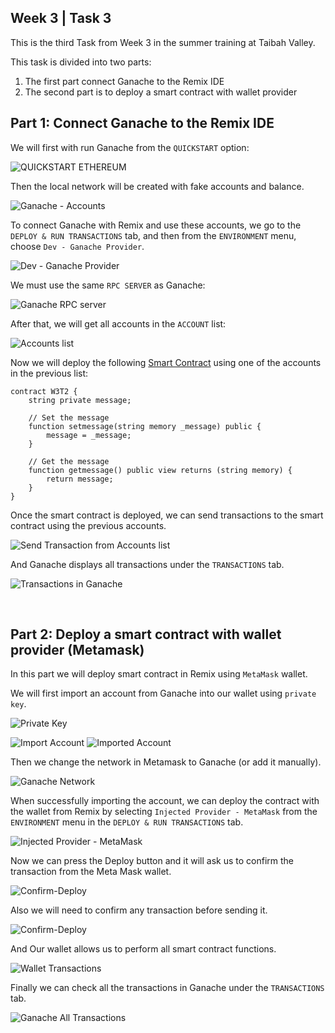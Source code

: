 ## Week 3  |  Task 3

This is the third  Task from Week 3 in the summer training at Taibah Valley.

This task is divided into two parts:
1. The first part connect Ganache to the Remix IDE
2. The second part is to deploy a smart contract with wallet provider

## Part 1: Connect Ganache to the Remix IDE

We will first with run Ganache from the `QUICKSTART` option:

![QUICKSTART ETHEREUM](./img/QUICKSTART.png)

Then the local network will be created with fake accounts and balance.

![Ganache - Accounts](./img/Ganache.png)

To connect Ganache with Remix and use these accounts, we go to the `DEPLOY & RUN TRANSACTIONS` tab, and then from the `ENVIRONMENT` menu, choose `Dev - Ganache Provider`.

![Dev - Ganache Provider](./img/Ganache-Provider.png)

We must use the same `RPC SERVER`  as Ganache:

![Ganache RPC server](./img/Ganache-RPC.png)

After that, we will get all accounts in the `ACCOUNT` list:

![Accounts list](./img/Account.png)

Now we will deploy the following [Smart Contract](./W3T3.sol) using one of the accounts in the previous list:
```
contract W3T2 {
    string private message;
    
    // Set the message
    function setmessage(string memory _message) public {
        message = _message;
    }
    
    // Get the message
    function getmessage() public view returns (string memory) {
        return message;
    }
}
```

Once the smart contract is deployed, we can send transactions to the smart contract using the previous accounts.

![Send Transaction from Accounts list](./img/Transaction-ListAccount.png)

And Ganache displays all transactions under the `TRANSACTIONS` tab.

![Transactions in Ganache](./img/Ganache-Transactions.png)

<br>

## Part 2: Deploy a smart contract with wallet provider (Metamask)

In this part we will deploy smart contract in Remix using `MetaMask` wallet.

We will first import an account from Ganache into our wallet using `private key`.

![Private Key](./img/Private-Key.png)

![Import Account](./img/Import-Account.png)
![Imported Account](./img/Imported-Account.png)

Then we change the network in Metamask to Ganache (or add it manually).

![Ganache Network](./img/Ganache-Network.png)

When successfully importing the account, we can deploy the contract with the wallet from Remix by selecting `Injected Provider - MetaMask` from the `ENVIRONMENT` menu in the `DEPLOY & RUN TRANSACTIONS` tab.

![Injected Provider - MetaMask](./img/Injected-Provider-MetaMask.png)

Now we can press the Deploy button and it will ask us to confirm the transaction from the Meta Mask wallet.

![Confirm-Deploy](./img/Confirm-Deploy.png)

Also we will need to confirm any transaction before sending it.

![Confirm-Deploy](./img/Confirm-Transaction.png)

And Our wallet allows us to perform all smart contract functions.

![Wallet Transactions](./img/Wallet-Transactions.png)

Finally we can check all the transactions in Ganache under the `TRANSACTIONS` tab.

![Ganache All Transactions](./img/Ganache-All-Transactions.png)
